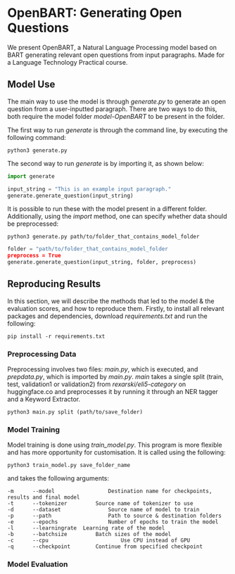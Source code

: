 # OpenBART: Generating Open Questions
We present OpenBART, a Natural Language Processing model based on BART generating relevant open questions from input paragraphs. Made for a Language Technology Practical course.

## Model Use

The main way to use the model is through _generate.py_ to generate an open question from a user-inputted paragraph.
There are two ways to do this, both require the model folder _model-OpenBART_ to be present in the folder.

The first way to run _generate_ is through the command line, by executing the following command:
```console
python3 generate.py
```

The second way to run _generate_ is by importing it, as shown below:
```python
import generate

input_string = "This is an example input paragraph."
generate.generate_question(input_string)
```

It is possible to run these with the model present in a different folder. Additionally, using the _import_ method, one can specify whether data should be preprocessed:
```console
python3 generate.py path/to/folder_that_contains_model_folder
```
```python
folder = "path/to/folder_that_contains_model_folder
preprocess = True
generate.generate_question(input_string, folder, preprocess)
```

## Reproducing Results

In this section, we will describe the methods that led to the model & the evaluation scores, and how to reproduce them.
Firstly, to install all relevant packages and dependencies, download _requirements.txt_ and run the following:
```console
pip install -r requirements.txt
```
### Preprocessing Data

Preprocessing involves two files: _main.py_, which is executed, and _prepdata.py_, which is imported by _main.py_.
_main_ takes a single split (train, test, validation1 or validation2) from _rexarski/eli5-category_ on huggingface.co and preprocesses it by running it through an NER tagger and a Keyword Extractor.
```console
python3 main.py split (path/to/save_folder)
```

### Model Training

Model training is done using _train_model.py_. This program is more flexible and has more opportunity for customisation. It is called using the following:
```console
python3 train_model.py save_folder_name
```
and takes the following arguments:
```console
-m		--model					Destination name for checkpoints, results and final model
-t 		--tokenizer			Source name of tokenizer to use
-d 		--dataset				Source name of model to train
-p 		--path					Path to source & destination folders
-e 		--epochs				Number of epochs to train the model
-l 		--learningrate	Learning rate of the model
-b		--batchsize			Batch sizes of the model
-c 		--cpu						Use CPU instead of GPU
-q 		--checkpoint		Continue from specified checkpoint
```

### Model Evaluation

